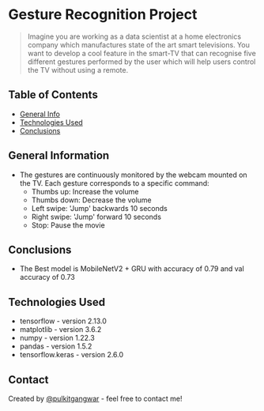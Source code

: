 # Gesture Recognition Project 
> Imagine you are working as a data scientist at a home electronics company which manufactures state of the art smart televisions. You want to develop a cool feature in the smart-TV that can recognise five different gestures performed by the user which will help users control the TV without using a remote.


## Table of Contents
* [General Info](#general-information)
* [Technologies Used](#technologies-used)
* [Conclusions](#conclusions)

<!-- You can include any other section that is pertinent to your problem -->

## General Information
- The gestures are continuously monitored by the webcam mounted on the TV. Each gesture corresponds to a specific command:
  - Thumbs up:  Increase the volume
  - Thumbs down: Decrease the volume
  - Left swipe: 'Jump' backwards 10 seconds
  - Right swipe: 'Jump' forward 10 seconds  
  - Stop: Pause the movie



## Conclusions
- The Best model is MobileNetV2 + GRU with accuracy of 0.79 and val accuracy of 0.73 




## Technologies Used
- tensorflow - version 2.13.0
- matplotlib - version 3.6.2
- numpy - version 1.22.3
- pandas - version 1.5.2
- tensorflow.keras - version 2.6.0



## Contact
Created by [@pulkitgangwar](https://github.com/pulkitgangwar) - feel free to contact me!

